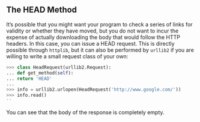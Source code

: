 ## The HEAD Method

It’s possible that you might want your program to check a series of links for validity or whether they have
moved, but you do not want to incur the expense of actually downloading the body that would follow the
HTTP headers. In this case, you can issue a HEAD request. This is directly possible through `httplib`, but it
can also be performed by `urllib2` if you are willing to write a small request class of your own:
```python
>>> class HeadRequest(urllib2.Request):
... def get_method(self):
... return 'HEAD'
...
>>> info = urllib2.urlopen(HeadRequest('http://www.google.com/'))
>>> info.read()
''
```
You can see that the body of the response is completely empty.
